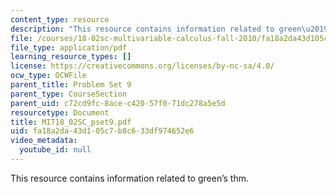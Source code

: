 ```yaml
---
content_type: resource
description: "This resource contains information related to green\u2019s thm."
file: /courses/18-02sc-multivariable-calculus-fall-2010/fa18a2da43d105c7b8c633df974652e6_MIT18_02SC_pset9.pdf
file_type: application/pdf
learning_resource_types: []
license: https://creativecommons.org/licenses/by-nc-sa/4.0/
ocw_type: OCWFile
parent_title: Problem Set 9
parent_type: CourseSection
parent_uid: c72cd9fc-8ace-c420-57f0-71dc278a5e5d
resourcetype: Document
title: MIT18_02SC_pset9.pdf
uid: fa18a2da-43d1-05c7-b8c6-33df974652e6
video_metadata:
  youtube_id: null
---
```

This resource contains information related to green’s thm.